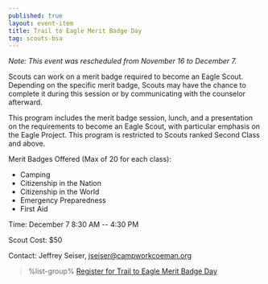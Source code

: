 ```yaml
---
published: true
layout: event-item
title: Trail to Eagle Merit Badge Day
tag: scouts-bsa
---
```


*Note: This event was rescheduled from November 16 to December 7.*

Scouts can work on a merit badge required to become an Eagle Scout. Depending on the specific merit badge, Scouts may have the chance to complete it during this session or by communicating with the counselor afterward.

This program includes the merit badge session, lunch, and a presentation on the requirements to become an Eagle Scout, with particular emphasis on the Eagle Project. This program is restricted to Scouts ranked Second Class and above.

Merit Badges Offered (Max of 20 for each class):

- Camping
- Citizenship in the Nation
- Citizenship in the World
- Emergency Preparedness
- First Aid

Time: December 7 8:30 AM -- 4:30 PM

Scout Cost: $50

Contact: Jeffrey Seiser, [jseiser@campworkcoeman.org](mailto:jseiser@campworkcoeman.org)

> %list-group%
> <a href="https://scoutingevent.com/066-87876" class="list-group-item">Register for Trail to Eagle Merit Badge Day</a>
